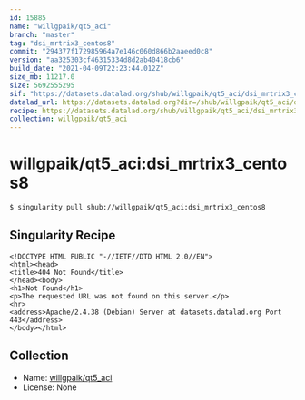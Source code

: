 ```yaml
---
id: 15885
name: "willgpaik/qt5_aci"
branch: "master"
tag: "dsi_mrtrix3_centos8"
commit: "294377f172985964a7e146c060d866b2aaeed0c8"
version: "aa325303cf46315334d8d2ab40418cb6"
build_date: "2021-04-09T22:23:44.012Z"
size_mb: 11217.0
size: 5692555295
sif: "https://datasets.datalad.org/shub/willgpaik/qt5_aci/dsi_mrtrix3_centos8/2021-04-09-294377f1-aa325303/aa325303cf46315334d8d2ab40418cb6.sif"
datalad_url: https://datasets.datalad.org?dir=/shub/willgpaik/qt5_aci/dsi_mrtrix3_centos8/2021-04-09-294377f1-aa325303/
recipe: https://datasets.datalad.org/shub/willgpaik/qt5_aci/dsi_mrtrix3_centos8/2021-04-09-294377f1-aa325303/Singularity
collection: willgpaik/qt5_aci
---
```


# willgpaik/qt5_aci:dsi_mrtrix3_centos8

```bash
$ singularity pull shub://willgpaik/qt5_aci:dsi_mrtrix3_centos8
```

## Singularity Recipe

```singularity
<!DOCTYPE HTML PUBLIC "-//IETF//DTD HTML 2.0//EN">
<html><head>
<title>404 Not Found</title>
</head><body>
<h1>Not Found</h1>
<p>The requested URL was not found on this server.</p>
<hr>
<address>Apache/2.4.38 (Debian) Server at datasets.datalad.org Port 443</address>
</body></html>
```

## Collection

 - Name: [willgpaik/qt5_aci](https://github.com/willgpaik/qt5_aci)
 - License: None

